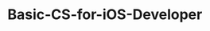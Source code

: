 # Basic-CS-for-iOS-Developer 
 

   
    
    
     
            
  
      
           
         
      
     
   
   
   
 
 
